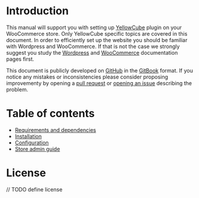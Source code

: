 # Introduction

This manual will support you with setting up [YellowCube](https://www.post.ch/de/geschaeftlich/themen-a-z/sendung-aufgeben/pakete-aufgeben-geschaeftlich/yellowcube) plugin on
your WooCommerce store. Only YellowCube
specific topics are covered in this document. In order to efficiently set up the website you should
be familiar with Wordpress and WooCommerce. If that is not the case we strongly suggest you study the
[Wordpress](https://codex.wordpress.org/Main_Page) and [WooCommerce](https://docs.woocommerce.com/documentation/plugins/woocommerce/)
documentation pages first.

This document is publicly developed on [GitHub](https://github.com/swisspost-yellowcube/wooyellowcube-docs) in the
[GitBook](https://github.com/GitbookIO/gitbook) format. If you notice any mistakes or inconsistencies please consider
proposing improvementy by opening a [pull request](https://github.com/swisspost-yellowcube/wooyellowcube-docs/compare)
or [opening an issue](https://github.com/swisspost-yellowcube/wooyellowcube-docs/issues/new) describing the problem.

# Table of contents

* [Requirements and dependencies](requirements.md)
* [Installation](installation.md)
* [Configuration](configuration.md)
* [Store admin guide](admin_guide.md)

# License

// TODO define license
